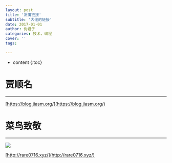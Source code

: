```yaml
---
layout: post
title: '友情链接'
subtitle: '大佬的链接'
date: 2017-01-01
author: 伪君子
categories: 技术，编程
cover: ''
tags: 

---
```


* content
{:toc}
# 贾顺名

***

 [https://blog.jiasm.org/](https://blog.jiasm.org/)



# 菜鸟致敬

***

![](http://rare0716.cn/wp-content/uploads/2018/05/%E5%BE%AE%E4%BF%A1%E5%9B%BE%E7%89%87_20171226233347.png)

[http://rare0716.xyz/](http://rare0716.xyz/)